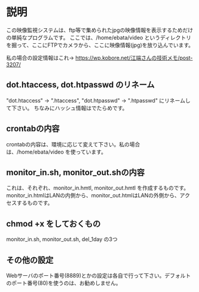 # 説明

この映像監視システムは、ftp等で集められたjpgの映像情報を表示するためだけの単純なプログラムです。
ここでは、/home/ebata/video というディレクトリを掘って、ここにFTPでカメラから、ここに映像情報(jpg)を放り込んでいます。

私の場合の設定情報はこれ→ https://wp.kobore.net/江端さんの技術メモ/post-3207/

## dot.htaccess, dot.htpasswd のリネーム
 "dot.htaccess" → ".htaccess", "dot.htpasswd" → ".htpasswd" にリネームして下さい。
 ちなみにハッシュ情報はでたらめです。

## crontabの内容
crontabの内容は、環境に応じて変えて下さい。私の場合は、/home/ebata/video を使っています。

## monitor_in.sh, monitor_out.shの内容
これは、それぞれ、monitor_in.hmtl, monitor_out.hmtl を作成するものです。
monitor_in.htmlはLANの内側から、monitor_out.htmlはLANの外側から、アクセスするものです。

## chmod +x をしておくもの
monitor_in.sh, monitor_out.sh, del_1day の3つ

## その他の設定 
Webサーバのポート番号(8889)とかの設定は各自で行って下さい。デフォルトのポート番号(80)を使うのは、お勧めしません。


